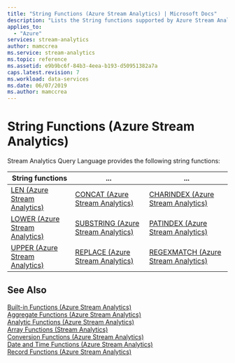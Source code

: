 ```yaml
---
title: "String Functions (Azure Stream Analytics) | Microsoft Docs"
description: "Lists the String functions supported by Azure Stream Analytics."
applies_to: 
  - "Azure"
services: stream-analytics
author: mamccrea
ms.service: stream-analytics
ms.topic: reference
ms.assetid: e9b9bc6f-84b3-4eea-b193-d50951382a7a
caps.latest.revision: 7
ms.workload: data-services
ms.date: 06/07/2019
ms.author: mamccrea
---
```

# String Functions (Azure Stream Analytics)

Stream Analytics Query Language provides the following string functions:  
  
|String functions|...|...|  
|-|-|-|  
|[LEN &#40;Azure Stream Analytics&#41;](len-azure-stream-analytics.md)|[CONCAT &#40;Azure Stream Analytics&#41;](concat-azure-stream-analytics.md)|[CHARINDEX &#40;Azure Stream Analytics&#41;](charindex-azure-stream-analytics.md)|  
|[LOWER &#40;Azure Stream Analytics&#41;](lower-azure-stream-analytics.md)|[SUBSTRING &#40;Azure Stream Analytics&#41;](substring-azure-stream-analytics.md)|[PATINDEX &#40;Azure Stream Analytics&#41;](patindex-azure-stream-analytics.md)|  
|[UPPER &#40;Azure Stream Analytics&#41;](upper-azure-stream-analytics.md)|[REPLACE &#40;Azure Stream Analytics&#41;](replace-azure-stream-analytics.md)|[REGEXMATCH &#40;Azure Stream Analytics&#41;](regexmatch-azure-stream-analytics.md)|  
  
## See Also  
 [Built-in Functions &#40;Azure Stream Analytics&#41;](built-in-functions-azure-stream-analytics.md)   
 [Aggregate Functions &#40;Azure Stream Analytics&#41;](aggregate-functions-azure-stream-analytics.md)   
 [Analytic Functions &#40;Azure Stream Analytics&#41;](analytic-functions-azure-stream-analytics.md)   
 [Array Functions &#40;Stream Analytics&#41;](array-functions-stream-analytics.md)   
 [Conversion Functions &#40;Azure Stream Analytics&#41;](conversion-functions-azure-stream-analytics.md)   
 [Date and Time Functions &#40;Azure Stream Analytics&#41;](date-and-time-functions-azure-stream-analytics.md)   
 [Record Functions &#40;Azure Stream Analytics&#41;](record-functions-azure-stream-analytics.md)  
  
  
